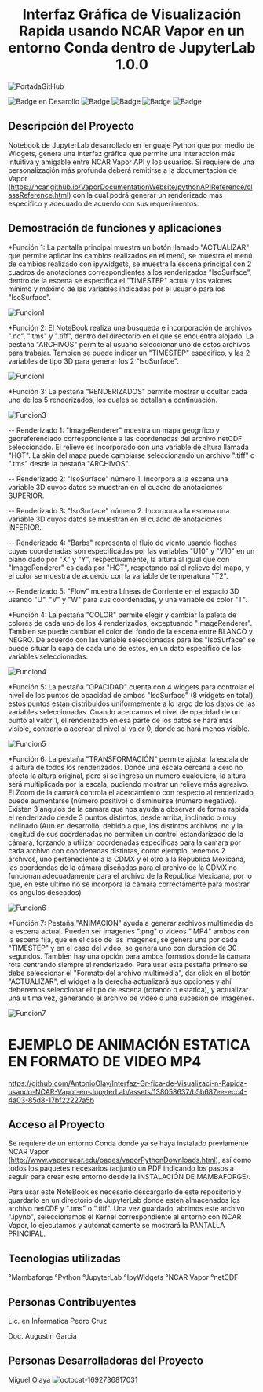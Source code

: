 <h1 align="center"> Interfaz Gráfica de Visualización Rapida usando NCAR Vapor en un entorno Conda dentro de JupyterLab 1.0.0 </h1>

![PortadaGitHub](https://github.com/AntonioOlay/Interfaz-Gr-fica-de-Visualizaci-n-Rapida-usando-NCAR-Vapor-en-JupyterLab/assets/138058637/516e59ad-6704-4a67-8f8a-b647aec67bbe)


![Badge en Desarollo](https://img.shields.io/badge/Estado-EN%20DESARROLLO-green) 
![Badge](https://img.shields.io/badge/JupyterLab-3.6.2-orange)
![Badge](https://img.shields.io/badge/NCAR%20Vapor-3.8.2-light_green?labelColor=violet&color=blue)
![Badge](https://img.shields.io/badge/ipywidgets-4.0.1-orange?logoColor=orange&labelColor=orange&color=orange)
![Badge](https://img.shields.io/badge/mambaforge-22.11.1-bluish_green)

## Descripción del Proyecto
Notebook de JupyterLab desarrollado en lenguaje Python que por medio de Widgets, genera una interfaz gráfica que permite una interacción más intuitiva y amigable entre NCAR Vapor API y los usuarios. Sí requiere de una personalización más profunda deberá remitirse a la documentación de Vapor (https://ncar.github.io/VaporDocumentationWebsite/pythonAPIReference/classReference.html) con la cual podrá generar un renderizado más especifico y adecuado de acuerdo con sus requerimentos.

## Demostración de funciones y aplicaciones
*Función 1: La pantalla principal muestra un botón llamado "ACTUALIZAR" que permite aplicar los cambios realizados en el menú, se muestra el menú de cambios realizado con ipywidgets, se muestra la escena principal con 2 cuadros de anotaciones correspondientes a los renderizados "IsoSurface", dentro de la escena se especifica el "TIMESTEP" actual y los valores mínimo y máximo de las variables indicadas por el usuario para los "IsoSurface".

![Funcion1](https://github.com/AntonioOlay/Interfaz-Gr-fica-de-Visualizaci-n-Rapida-usando-NCAR-Vapor-en-JupyterLab/assets/138058637/c71dfbe0-ebb7-4e59-9023-c92b883e0886)

*Función 2: El NoteBook realiza una busqueda e incorporación de archivos ".nc", ".tms" y ".tiff", dentro del directorio en el que se encuentra alojado. La pestaña "ARCHIVOS" permite al usuario seleccionar uno de estos archivos para trabajar. Tambien se puede indicar un "TIMESTEP" especifico, y las 2 variables de tipo 3D para generar los 2 "IsoSurface".

![Funcion1](https://github.com/AntonioOlay/Interfaz-Gr-fica-de-Visualizaci-n-Rapida-usando-NCAR-Vapor-en-JupyterLab/assets/138058637/01d6d04c-8765-48c9-8739-6cd892aad295)

*Función 3: La pestaña "RENDERIZADOS" permite mostrar u ocultar cada uno de los 5 renderizados, los cuales se detallan a continuación.

![Funcion3](https://github.com/AntonioOlay/Interfaz-Gr-fica-de-Visualizaci-n-Rapida-usando-NCAR-Vapor-en-JupyterLab/assets/138058637/2977bf98-d5c7-48ee-a07d-f98d50ff5a4b)

-- Renderizado 1: "ImageRenderer" muestra un mapa geogrfico y georeferenciado correspondiente a las coordenadas del archivo netCDF seleccionado. El relieve es incorporado con una variable de altura llamada "HGT". La skin del mapa puede cambiarse seleccionando un archivo ".tiff" o ".tms" desde la pestaña "ARCHIVOS".

-- Renderizado 2: "IsoSurface" número 1. Incorpora a la escena una variable 3D cuyos datos se muestran en el cuadro de anotaciones SUPERIOR.  

-- Renderizado 3: "IsoSurface" número 2. Incorpora a la escena una variable 3D cuyos datos se muestran en el cuadro de anotaciones INFERIOR.  

-- Renderizado 4: "Barbs" representa el flujo de viento usando flechas cuyas coordenadas son especificadas por las variables "U10" y "V10" en un plano dado por "X" y "Y", respectivamente, la altura al igual que con "ImageRenderer" es dada por "HGT", respetando así el relieve del mapa, y el color se muestra de acuerdo con la variable de temperatura "T2".

-- Renderizado 5: "Flow" muestra Líneas de Corriente en el espacio 3D usando "U", "V" y "W" para sus coordenadas, y una variable de color "T". 

*Función 4: La pestaña "COLOR" permite elegir y cambiar la paleta de colores de cada uno de los 4 renderizados, exceptuando "ImageRenderer". Tambien se puede cambiar el color del fondo de la escena entre BLANCO y NEGRO. 
De acuerdo con las variable seleccionadas para los "IsoSurface" se puede situar la capa de cada uno de estos, en un dato especifico de las variables seleccionadas.

![Funcion4](https://github.com/AntonioOlay/Interfaz-Gr-fica-de-Visualizaci-n-Rapida-usando-NCAR-Vapor-en-JupyterLab/assets/138058637/7cb3a625-20f5-432e-852e-044c83116a6d)

*Función 5: La pestaña "OPACIDAD" cuenta con 4 widgets para controlar el nivel de los puntos de opacidad de ambos "IsoSurface" (8 widgets en total), estos puntos estan distribuidos uniformemente a lo largo de los datos de las variables seleccionadas. Cuando acercamos el nivel de opacidad de un punto al valor 1, el renderizado en esa parte de los datos se hará más visible, contrario a acercar el nivel al valor 0, donde se hará menos visible. 

![Funcion5](https://github.com/AntonioOlay/Interfaz-Gr-fica-de-Visualizaci-n-Rapida-usando-NCAR-Vapor-en-JupyterLab/assets/138058637/1838696e-5e3b-4a22-8676-19690b8df031)


*Función 6: La pestaña "TRANSFORMACIÓN" permite ajustar la escala de la altura de todos los renderizados. Donde una escala cercana a cero no afecta la altura original, pero si se ingresa un numero cualquiera, la altura será multiplicada por la escala, pudiendo mostrar un relieve más agresivo. 
El Zoom de la camará controla el acercamiento con respecto al renderizado, puede aumentarse (número positivo) o disminuirse (número negativo). 
Existen 3 angulos de la camara que nos ayuda a observar de forma rapida el renderizado desde 3 puntos distintos, desde arriba, inclinado o muy inclinado (Aún en desarrollo, debido a que, los distintos archivos .nc y la longitud de sus coordenadas no permiten un control estandarizado de la cámara, forzando a utilizar coordenadas especificas para la camara por cada archivo con coordenadas distintas, como ejemplo, tenemos 2 archivos, uno perteneciente a la CDMX y el otro a la Republica Mexicana, las coordendas de la cámara diseñadas para el archivo de la CDMX no funcionan adecuadamente para el archivo de la Republica Mexicana, por lo que, en este ultimo no se incorpora la camara correctamente para mostrar los angulos deseados)

![Funcion6](https://github.com/AntonioOlay/Interfaz-Gr-fica-de-Visualizaci-n-Rapida-usando-NCAR-Vapor-en-JupyterLab/assets/138058637/e39464f1-c74f-4002-8fed-23d419b164e7)

*Función 7: Pestaña "ANIMACION" ayuda a generar archivos multimedia de la escena actual. Pueden ser imagenes ".png" o videos ".MP4" ambos con la escena fija, que en el caso de las imagenes, se genera una por cada "TIMESTEP" y en el caso del video, se genera uno con duración de 30 segundos. Tambien hay una opción para ambos formatos donde la camara rota centrando siempre al renderizado. 
Para usar esta pestaña primero se debe seleccionar el "Formato del archivo multimedia", dar click en el botón "ACTUALIZAR", el widget a la derecha actualizará sus opciones y ahí deberemos seleccionar el tipo de escena (rotando o estatica), y actualizar una ultima vez, generando el archivo de video o una sucesión de imagenes. 

![Funcion7](https://github.com/AntonioOlay/Interfaz-Gr-fica-de-Visualizaci-n-Rapida-usando-NCAR-Vapor-en-JupyterLab/assets/138058637/cc1f0139-7e65-4d15-b646-bbad7a444398)

# EJEMPLO DE ANIMACIÓN ESTATICA EN FORMATO DE VIDEO MP4
https://github.com/AntonioOlay/Interfaz-Gr-fica-de-Visualizaci-n-Rapida-usando-NCAR-Vapor-en-JupyterLab/assets/138058637/b5b687ee-ecc4-4a03-85d8-17bf22227a5b




## Acceso al Proyecto 
Se requiere de un entorno Conda donde ya se haya instalado previamente NCAR Vapor (http://www.vapor.ucar.edu/pages/vaporPythonDownloads.html), así como todos los paquetes necesarios (adjunto un PDF indicando los pasos a seguir para crear este entorno desde la INSTALACIÓN DE MAMBAFORGE).

Para usar este NoteBook es necesario descargarlo de este repositorio y guardarlo en un directorio de JupyterLab donde esten almacenados los archivo netCDF y ".tms" o ".tiff". Una vez guardado, abrimos este archivo ".ipynb", seleccionamos el Kernel correspondiente al entorno con NCAR Vapor, lo ejecutamos y automaticamente se mostrará la PANTALLA PRINCIPAL.

## Tecnologías utilizadas
°Mambaforge
°Python 
°JupyterLab
°IpyWidgets
°NCAR Vapor
°netCDF


## Personas Contribuyentes
Lic. en Informatica Pedro Cruz

Doc. Augustín Garcia

## Personas Desarrolladoras del Proyecto
Miguel Olaya
![octocat-1692736817031](https://github.com/AntonioOlay/Interfaz-Gr-fica-de-Visualizaci-n-Rapida-usando-NCAR-Vapor-en-JupyterLab/assets/138058637/4cac354d-dabc-465a-8c1f-71efd650bf24)


